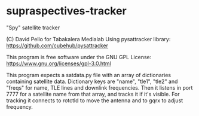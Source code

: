 # supraspectives-tracker

"Spy" satellite tracker

(C) David Pello for Tabakalera Medialab
Using pysattracker library: https://github.com/cubehub/pysattracker

This program is free software under the GNU GPL License:
https://www.gnu.org/licenses/gpl-3.0.html

This program expects a satdata.py file with an array of dictionaries
containing satellite data. Dictionary keys are "name", "tle1", "tle2"
and "freqs" for name, TLE lines and downlink frequencies.
Then it listens in port 7777 for a satellite name from that array, and
tracks it if it's visible. For tracking it connects to rotctld to move
the antenna and to gqrx to adjust frequency.

